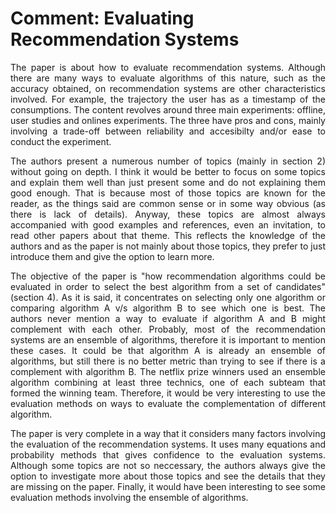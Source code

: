 # Comment: Evaluating Recommendation Systems

<p align="justify">
  The paper is about how to evaluate recommendation systems. Although there are many ways to evaluate algorithms of this nature, such as the accuracy obtained, on recommendation systems are other characteristics involved. For example, the trajectory the user has as a timestamp of the consumptions. The content revolves around three main experiments: offline, user studies and onlines experiments. The three have pros and cons, mainly involving a trade-off between reliability and accesibilty and/or ease to conduct the experiment.
</p>

<p align="justify">
  The authors present a numerous number of topics (mainly in section 2) without going on depth. I think it would be better to focus on some topics and explain them well than just present some and do not explaining them good enough. That is because most of those topics are known for the reader, as the things said are common sense or in some way obvious (as there is lack of details). Anyway, these topics are almost always accompanied with good examples and references, even an invitation, to read other papers about that theme. This reflects the knowledge of the authors and as the paper is not mainly about those topics, they prefer to just introduce them and give the option to learn more.
</p>

<p align="justify">
  The objective of the paper is "how recommendation algorithms could be evaluated in order to select the best algorithm from a set of candidates" (section 4). As it is said, it concentrates on selecting only one algorithm or comparing algorithm A v/s algorithm B to see which one is best. The authors never mention a way to evaluate if algorithm A and B might complement with each other. Probably, most of the recommendation systems are an ensemble of algorithms, therefore it is important to mention these cases. It could be that algorithm A is already an ensemble of algorithms, but still there is no better metric than trying to see if there is a complement with algorithm B. The netflix prize winners used an ensemble algorithm combining at least three technics, one of each subteam that formed the winning team. Therefore, it would be very interesting to use the evaluation methods on ways to evaluate the complementation of different algorithm.
</p>

<p align="justify">
  The paper is very complete in a way that it considers many factors involving the evaluation of the recommendation systems. It uses many equations and probability methods that gives confidence to the evaluation systems. Although some topics are not so neccessary, the authors always give the option to investigate more about those topics and see the details that they are missing on the paper. Finally, it would have been interesting to see some evaluation methods involving the ensemble of algorithms.
</p>
